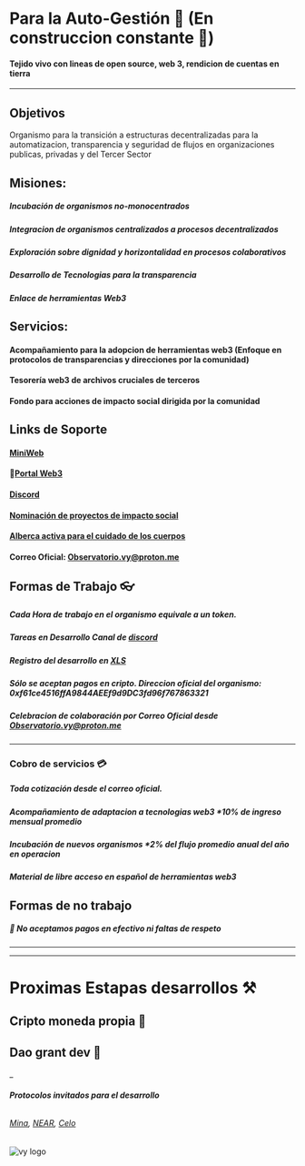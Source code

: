 # Para la Auto-Gestión 🔄 (En construccion constante 🚧)
#### Tejido vivo con lineas de open source, web 3, rendicion de cuentas en tierra
___

## Objetivos

Organismo para la transición a estructuras decentralizadas para la automatizacion, transparencia y seguridad de flujos en organizaciones publicas, privadas y del Tercer Sector

## Misiones:
##### Incubación de organismos no-monocentrados
##### Integracion de organismos centralizados a procesos decentralizados
##### Exploración sobre dignidad y horizontalidad en procesos colaborativos
##### Desarrollo de Tecnologias para la transparencia 
##### Enlace de herramientas Web3


## Servicios:
#### Acompañamiento para la adopcion de herramientas web3 (Enfoque en protocolos de transparencias y direcciones por la comunidad)
#### Tesorería web3 de archivos cruciales de terceros  
#### Fondo para acciones de impacto social dirigida por la comunidad  

## **Links de Soporte** 

#### [MiniWeb](https://linktr.ee/vy.oi)
#### 🧷[Portal Web3](https://opensea.io/VY-Foundation)
#### [Discord](https://discord.gg/2vJ8uJfdcB) 
#### [Nominación de proyectos de impacto social](https://docs.google.com/forms/d/e/1FAIpQLScBByosLjByVsFJjXGSJ0cuxRjFJlLg3kdOOFoBiQaEV5OY0w/viewform)
#### [Alberca activa para el cuidado de los cuerpos](https://lacopitacomun.org/pages/playground-social) 
#### Correo Oficial: Observatorio.vy@proton.me



## Formas de Trabajo 👓

##### Cada Hora de trabajo en el organismo equivale a un token.
##### Tareas en Desarrollo Canal de [discord](https://discord.gg/5AyHT8Pqc9)
##### Registro del desarrollo en [XLS](https://docs.google.com/spreadsheets/d/11MRppjRPLAnHrweYX_mZZm0n1ASGA_58DCGeMwoLh_I/edit?usp=sharing)
##### Sólo se aceptan pagos en cripto. Direccion oficial del organismo: *0xf61ce4516ffA9844AEEf9d9DC3fd96f767863321*
##### Celebracion de colaboración por Correo Oficial desde Observatorio.vy@proton.me

---

### Cobro de servicios 💳

##### Toda cotización desde el correo oficial.
##### Acompañamiento de adaptacion a tecnologias web3 *10% de ingreso mensual promedio
##### Incubación de nuevos organismos *2% del flujo promedio anual del año en operacion
##### Material de **libre acceso** en español de herramientas web3



## Formas de no trabajo 
##### 🚫 No aceptamos pagos en efectivo ni faltas de respeto

___

___


# Proximas Estapas desarrollos ⚒

## Cripto moneda propia 📍
## Dao grant dev 📍

_
###### **Protocolos invitados para el desarrollo**
###### [Mina](https://minaprotocol.com/), [NEAR](https://near.org/), [Celo](https://celo.org/es)

![vy logo](https://user-images.githubusercontent.com/38388270/186295316-c020d9e9-a6ed-4449-aa9d-2f99ad5ca2be.png)

